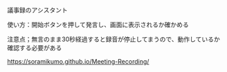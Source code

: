 議事録のアシスタント

使い方：開始ボタンを押して発言し、画面に表示されるか確かめる

注意点；無言のまま30秒経過すると録音が停止してまうので、動作しているか確認する必要がある

https://soramikumo.github.io/Meeting-Recording/
